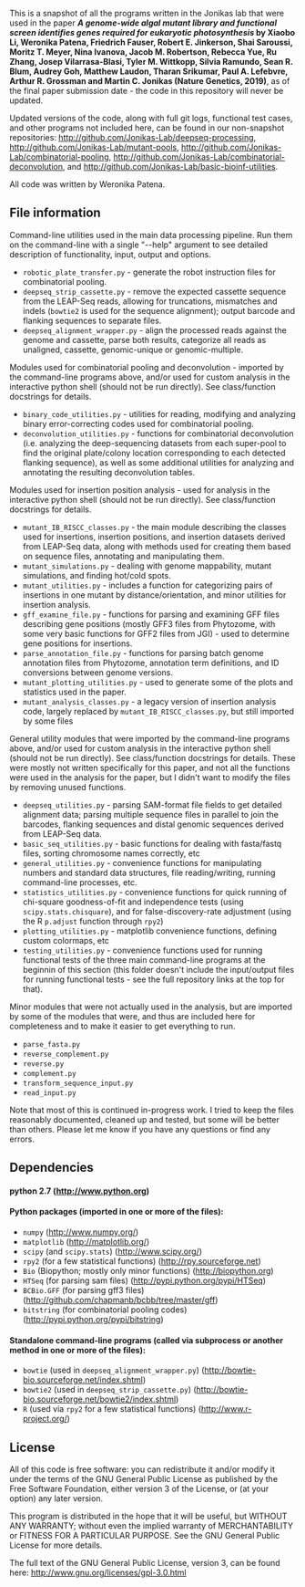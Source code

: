 This is a snapshot of all the programs written in the Jonikas lab that were used in the paper **_A genome-wide algal mutant library and functional screen identifies genes required for eukaryotic photosynthesis_ by Xiaobo Li, Weronika Patena, Friedrich Fauser, Robert E. Jinkerson, Shai Saroussi, Moritz T. Meyer, Nina Ivanova, Jacob M. Robertson, Rebecca Yue, Ru Zhang, Josep Vilarrasa-Blasi, Tyler M. Wittkopp, Silvia Ramundo, Sean R. Blum, Audrey Goh, Matthew Laudon, Tharan Srikumar, Paul A. Lefebvre, Arthur R. Grossman and Martin C. Jonikas (Nature Genetics, 2019)**, as of the final paper submission date - the code in this repository will never be updated.

Updated versions of the code, along with full git logs, functional test cases, and other programs not included here, can be found in our non-snapshot repositories: http://github.com/Jonikas-Lab/deepseq-processing, http://github.com/Jonikas-Lab/mutant-pools, http://github.com/Jonikas-Lab/combinatorial-pooling, http://github.com/Jonikas-Lab/combinatorial-deconvolution, and http://github.com/Jonikas-Lab/basic-bioinf-utilities.

All code was written by Weronika Patena.  

## File information

Command-line utilities used in the main data processing pipeline.  Run them on the command-line with a single "--help" argument to see detailed description of functionality, input, output and options.
 *   `robotic_plate_transfer.py` - generate the robot instruction files for combinatorial pooling.
 *   `deepseq_strip_cassette.py` - remove the expected cassette sequence from the LEAP-Seq reads, allowing for truncations, mismatches and indels (`bowtie2` is used for the sequence alignment); output barcode and flanking sequences to separate files.
 *   `deepseq_alignment_wrapper.py` - align the processed reads against the genome and cassette, parse both results, categorize all reads as unaligned, cassette, genomic-unique or genomic-multiple.

Modules used for combinatorial pooling and deconvolution - imported by the command-line programs above, and/or used for custom analysis in the interactive python shell (should not be run directly).  See class/function docstrings for details.
 *   `binary_code_utilities.py` - utilities for reading, modifying and analyzing binary error-correcting codes used for combinatorial pooling.
 *   `deconvolution_utilities.py` - functions for combinatorial deconvolution (i.e. analyzing the deep-sequencing datasets from each super-pool to find the original plate/colony location corresponding to each detected flanking sequence), as well as some additional utilities for analyzing and annotating the resulting deconvolution tables.

Modules used for insertion position analysis - used for analysis in the interactive python shell (should not be run directly).  See class/function docstrings for details.
 *   `mutant_IB_RISCC_classes.py` - the main module describing the classes used for insertions, insertion positions, and insertion datasets derived from LEAP-Seq data, along with methods used for creating them based on sequence files, annotating and manipulating them.
 *   `mutant_simulations.py` - dealing with genome mappability, mutant simulations, and finding hot/cold spots.
 *   `mutant_utilities.py` - includes a function for categorizing pairs of insertions in one mutant by distance/orientation, and minor utilities for insertion analysis.
 *   `gff_examine_file.py` - functions for parsing and examining GFF files describing gene positions (mostly GFF3 files from Phytozome, with some very basic functions for GFF2 files from JGI) - used to determine gene positions for insertions.
 *   `parse_annotation_file.py` - functions for parsing batch genome annotation files from Phytozome, annotation term definitions, and ID conversions between genome versions.
 *   `mutant_plotting_utilities.py` - used to generate some of the plots and statistics used in the paper.
 *   `mutant_analysis_classes.py` - a legacy version of insertion analysis code, largely replaced by `mutant_IB_RISCC_classes.py`, but still imported by some files

General utility modules that were imported by the command-line programs above, and/or used for custom analysis in the interactive python shell (should not be run directly).  See class/function docstrings for details.  These were mostly not written specifically for this paper, and not all the functions were used in the analysis for the paper, but I didn't want to modify the files by removing unused functions.
 *   `deepseq_utilities.py` - parsing SAM-format file fields to get detailed alignment data; parsing multiple sequence files in parallel to join the barcodes, flanking sequences and distal genomic sequences derived from LEAP-Seq data.
 *   `basic_seq_utilities.py` - basic functions for dealing with fasta/fastq files, sorting chromosome names correctly, etc
 *   `general_utilities.py` - convenience functions for manipulating numbers and standard data structures, file reading/writing, running command-line processes, etc. 
 *   `statistics_utilities.py` - convenience functions for quick running of chi-square goodness-of-fit and independence tests (using `scipy.stats.chisquare`), and for false-discovery-rate adjustment (using the R `p.adjust` function through `rpy2`)
 *   `plotting_utilities.py` - matplotlib convenience functions, defining custom colormaps, etc
 *   `testing_utilities.py` - convenience functions used for running functional tests of the three main command-line programs at the beginnin of this section (this folder doesn't include the input/output files for running functional tests - see the full repository links at the top for that).

Minor modules that were not actually used in the analysis, but are imported by some of the modules that were, and thus are included here for completeness and to make it easier to get everything to run.
 *   `parse_fasta.py`
 *   `reverse_complement.py`
 *   `reverse.py`
 *   `complement.py`
 *   `transform_sequence_input.py`
 *   `read_input.py`

Note that most of this is continued in-progress work.  I tried to keep the files reasonably documented, cleaned up and tested, but some will be better than others.  Please let me know if you have any questions or find any errors.

## Dependencies

#### python 2.7 (http://www.python.org)

#### Python packages (imported in one or more of the files):

 *   `numpy` (http://www.numpy.org/)
 *   `matplotlib` (http://matplotlib.org/)
 *   `scipy` (and `scipy.stats`) (http://www.scipy.org/)
 *   `rpy2` (for a few statistical functions) (http://rpy.sourceforge.net)
 *   `Bio` (Biopython; mostly only minor functions) (http://biopython.org)
 *   `HTSeq` (for parsing sam files) (http://pypi.python.org/pypi/HTSeq)
 *   `BCBio.GFF` (for parsing gff3 files) (http://github.com/chapmanb/bcbb/tree/master/gff)
 *   `bitstring` (for combinatorial pooling codes) (http://pypi.python.org/pypi/bitstring)

#### Standalone command-line programs (called via subprocess or another method in one or more of the files):

 *   `bowtie` (used in `deepseq_alignment_wrapper.py`) (http://bowtie-bio.sourceforge.net/index.shtml)
 *   `bowtie2` (used in `deepseq_strip_cassette.py`) (http://bowtie-bio.sourceforge.net/bowtie2/index.shtml)
 *   `R` (used via `rpy2` for a few statistical functions) (http://www.r-project.org/)

## License

All of this code is free software: you can redistribute it and/or modify it under the terms of the GNU General Public License as published by the Free Software Foundation, either version 3 of the License, or (at your option) any later version.

This program is distributed in the hope that it will be useful, but WITHOUT ANY WARRANTY; without even the implied warranty of MERCHANTABILITY or FITNESS FOR A PARTICULAR PURPOSE. See the GNU General Public License for more details.

The full text of the GNU General Public License, version 3, can be found here: http://www.gnu.org/licenses/gpl-3.0.html
